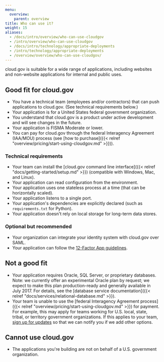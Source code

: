 ```yaml
---
menu:
  overview:
    parent: overview
title: Who can use it?
weight: 15
aliases:
  - /docs/intro/overview/who-can-use-cloudgov
  - /intro/overview/who-can-use-cloudgov
  - /docs/intro/technology/appropriate-deployments
  - /intro/technology/appropriate-deployments
  - /overview/overview/who-can-use-cloudgov/
---
```


cloud.gov is suitable for a wide range of applications, including websites and non-website applications for internal and public uses.

## Good fit for cloud.gov

- You have a technical team (employees and/or contractors) that can push applications to cloud.gov. (See technical requirements below.)
- Your application is for a United States federal government organization.
- You understand that cloud.gov is a product under active development and will see changes in the future.
- Your application is FISMA Moderate or lower.
- You can pay for cloud.gov through the federal Interagency Agreement (IAA/MOU) process (see [how to purchase]({{< relref "overview/pricing/start-using-cloudgov.md" >}})).

### Technical requirements

- Your team can install the [cloud.gov command line interface]({{< relref "docs/getting-started/setup.md" >}}) (compatible with Windows, Mac, and Linux).
- Your application can read configuration from the environment.
- Your application uses one stateless process at a time (that can be horizontally scaled).
- Your application listens to a single port.
- Your application's dependencies are explicitly declared (such as `requirements.txt` for Python).
- Your application doesn't rely on local storage for long-term data stores.

### Optional but recommended

- Your organization can integrate your identity system with cloud.gov over SAML.
- Your application can follow the [12-Factor App guidelines](https://12factor.net/).

## Not a good fit

- Your application requires Oracle, SQL Server, or proprietary databases. Note: we currently offer an experimental Oracle plan by request; we expect to make this plan production-ready and generally available in July 2017. For details, see the [database service documentation]({{< relref "docs/services/relational-database.md" >}}).
- Your team is unable to use the [federal Interagency Agreement process]({{< relref "overview/pricing/start-using-cloudgov.md" >}}) for payment. For example, this may apply for teams working for U.S. local, state, tribal, or territory government organizations. If this applies to your team, [sign up for updates](/#updates) so that we can notify you if we add other options.

## Cannot use cloud.gov

- The applications you're building are not on behalf of a U.S. government organization.
